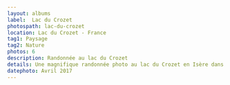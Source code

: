 ```yaml
---
layout: albums
label:  Lac du Crozet
photospath: lac-du-crozet
location: Lac du Crozet - France
tag1: Paysage
tag2: Nature
photos: 6
description: Randonnée au lac du Crozet
details: Une magnifique randonnée photo au lac du Crozet en Isère dans la massif de Belledonne. La randonnée est très accessible et propose tout du long une magnifique vue sur le massif ainsi que sur la vallée du Grésivaudan. Une fois en haut, le lac s'impose, bien qu'encore glacé cette fois-ci. La randonnée idéale pour occuper une journée; si vous avez le temps, vous pouvez prolonger la marche et aller jusqu'aux lacs du Domènon. Entre le lac du Crozet et ceux du Domènon vous trouverez le Refuge de la Pra, idéale pour passer la nuit en montagne.
datephoto: Avril 2017
---
```


